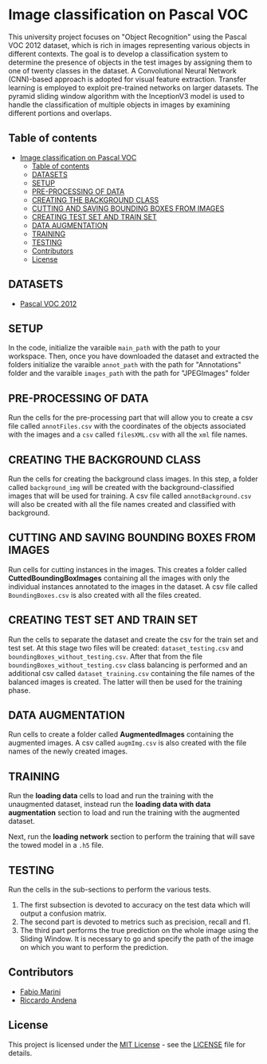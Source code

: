 # Image classification on Pascal VOC

This university project focuses on "Object Recognition" using the Pascal VOC 2012 dataset, which is rich in images representing various objects in different contexts. The goal is to develop a classification system to determine the presence of objects in the test images by assigning them to one of twenty classes in the dataset. A Convolutional Neural Network (CNN)-based approach is adopted for visual feature extraction. Transfer learning is employed to exploit pre-trained networks on larger datasets. The pyramid sliding window algorithm with the InceptionV3 model is used to handle the classification of multiple objects in images by examining different portions and overlaps.

## Table of contents

- [Image classification on Pascal VOC](#image-classification-on-pascal-voc)
  - [Table of contents](#table-of-contents)
  - [DATASETS](#datasets)
  - [SETUP](#setup)
  - [PRE-PROCESSING OF DATA](#pre-processing-of-data)
  - [CREATING THE BACKGROUND CLASS](#creating-the-background-class)
  - [CUTTING AND SAVING BOUNDING BOXES FROM IMAGES](#cutting-and-saving-bounding-boxes-from-images)
  - [CREATING TEST SET AND TRAIN SET](#creating-test-set-and-train-set)
  - [DATA AUGMENTATION](#data-augmentation)
  - [TRAINING](#training)
  - [TESTING](#testing)
  - [Contributors](#contributors)
  - [License](#license)

## DATASETS

- <a href="http://host.robots.ox.ac.uk/pascal/VOC/voc2012/VOCtrainval_11-May-2012.tar" target="_blank">Pascal VOC 2012</a>

## SETUP

In the code, initialize the varaible `main_path` with the path to your workspace.
Then, once you have downloaded the dataset and extracted the folders initialize the varaible `annot_path` with the path for "Annotations" folder and the varaible `images_path` with the path for "JPEGImages" folder

## PRE-PROCESSING OF DATA

Run the cells for the pre-processing part that will allow you to create a csv file called `annotFiles.csv` with the coordinates of the objects associated with the images and a `csv` called `filesXML.csv` with all the `xml` file names.

## CREATING THE BACKGROUND CLASS

Run the cells for creating the background class images. In this step, a folder called `background_img` will be created with the background-classified images that will be used for training. A csv file called `annotBackground.csv` will also be created with all the file names created and classified with background.

## CUTTING AND SAVING BOUNDING BOXES FROM IMAGES

Run cells for cutting instances in the images. This creates a folder called **CuttedBoundingBoxImages** containing all the images with only the individual instances annotated to the images in the dataset. A csv file called `BoundingBoxes.csv` is also created with all the files created.

## CREATING TEST SET AND TRAIN SET

Run the cells to separate the dataset and create the csv for the train set and test set. At this stage two files will be created: `dataset_testing.csv` and `boundingBoxes_without_testing.csv`. After that from the file `boundingBoxes_without_testing.csv` class balancing is performed and an additional csv called `dataset_training.csv` containing the file names of the balanced images is created. The latter will then be used for the training phase.

## DATA AUGMENTATION

Run cells to create a folder called **AugmentedImages** containing the augmented images. A csv called `augmImg.csv` is also created with the file names of the newly created images.

## TRAINING

Run the **loading data** cells to load and run the training with the unaugmented dataset, instead run the **loading data with data augmentation** section to load and run the training with the augmented dataset.

Next, run the **loading network** section to perform the training that will save the towed model in a `.h5` file.

## TESTING

Run the cells in the sub-sections to perform the various tests.

1. The first subsection is devoted to accuracy on the test data which will output a confusion matrix.
2. The second part is devoted to metrics such as precision, recall and f1.
3. The third part performs the true prediction on the whole image using the Sliding Window. It is necessary to go and specify the path of the image on which you want to perform the prediction.

## Contributors

- [Fabio Marini](https://github.com/fabbio00)
- [Riccardo Andena](https://github.com/anduz15)

## License

This project is licensed under the [MIT License](LICENSE) - see the [LICENSE](LICENSE) file for details.
